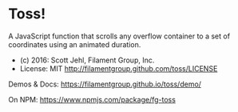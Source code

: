 # Toss!

A JavaScript function that scrolls any overflow container to a set of coordinates using an animated duration.

- (c) 2016: Scott Jehl, Filament Group, Inc.
- License: MIT http://filamentgroup.github.com/toss/LICENSE

Demos & Docs:
https://filamentgroup.github.io/toss/demo/

On NPM:
https://www.npmjs.com/package/fg-toss
